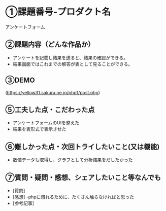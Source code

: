 # ①課題番号-プロダクト名

アンケートフォーム

## ②課題内容（どんな作品か）

- アンケートを記載し結果を送ると、結果の確認ができる。
- 結果画面ではこれまでの解答が表として見ることができる。


## ③DEMO
(https://yellow31.sakura.ne.jp/php1/post.php)


## ⑤工夫した点・こだわった点

- アンケートフォームのUIを整えた
- 結果を表形式で表示させた

## ⑥難しかった点・次回トライしたいこと(又は機能)

- 数値データも取得し、グラフとして分析結果をだしたかった

## ⑦質問・疑問・感想、シェアしたいこと等なんでも

- [質問]
- [感想]
 -phpに慣れるために、たくさん触らなければと思った
- [参考記事]


